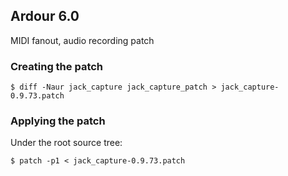 ## Ardour 6.0

MIDI fanout, audio recording patch

### Creating the patch

```
$ diff -Naur jack_capture jack_capture_patch > jack_capture-0.9.73.patch
```

### Applying the patch

Under the root source tree:

```
$ patch -p1 < jack_capture-0.9.73.patch
```
